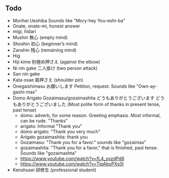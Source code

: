 ## Todo
- Morihei Ueshiba Sounds like "Mory-hey You-eshi-ba"
- Onate, onate-mi, honest answer
- migi, hidari
- Mushin 無心 (empty mind)
- Shoshin	初心	(beginner’s mind)
- Zanshin 残心 (remaining mind)
- Hig
- Hiji kime 肘極め押さえ (against the elbow)
- Ni nin gake 二人掛け (two person attack)
- San nin gake 
- Kata osae 肩押さえ (shoulder pin)
- Onegaishimasu お願いします Petition, request. Sounds like "Own-ay-gashi-mas"
- Domo Arigato Gozaimasu/gozaimashita どうもありがとうございます どうもありがとうございました (Most polite form of thanks in present tense, past tense)
  - domo: adverb, for some reason. Greeting emphasis. Most informal, can be rude. "Thanks"
  - arigato: Informal "Thank you"
  - domo arigato: "Thank you very much"
  - Arigato gozaimashita: thank you
  - Gozaimasu: "Thank you for a favor." sounds like "gozaimas"
  - gozaimashita: "Thank you for a favor," that is finished, past tense. Sounds like "gozaimashta"
  - https://www.youtube.com/watch?v=fL4_ovzdPd8
  - https://www.youtube.com/watch?v=TlpAboPXs0I
- Kenshusei 研修生 (professional student)